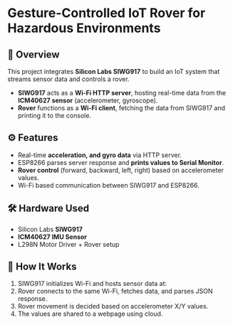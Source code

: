 # Gesture-Controlled IoT Rover for Hazardous Environments

## 📌 Overview
This project integrates **Silicon Labs SIWG917** to build an IoT system that streams sensor data and controls a rover.

- **SIWG917** acts as a **Wi-Fi HTTP server**, hosting real-time data from the **ICM40627 sensor** (accelerometer, gyroscope).  
- **Rover** functions as a **Wi-Fi client**, fetching the data from SIWG917 and printing it to the console.  

## ⚙️ Features
- Real-time **acceleration, and gyro data** via HTTP server.  
- ESP8266 parses server response and **prints values to Serial Monitor**.  
- **Rover control** (forward, backward, left, right) based on accelerometer values.  
- Wi-Fi based communication between SIWG917 and ESP8266.  

## 🛠️ Hardware Used
- Silicon Labs **SIWG917**  
- **ICM40627 IMU Sensor**  
- L298N Motor Driver + Rover setup  

## 🚀 How It Works
1. SIWG917 initializes Wi-Fi and hosts sensor data at:  
2. Rover connects to the same Wi-Fi, fetches data, and parses JSON response.  
3. Rover movement is decided based on accelerometer X/Y values.
4. The values are shared to a webpage using cloud.
   

